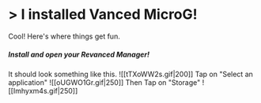 # > I installed Vanced MicroG!

Cool! Here's where things get fun.

##### Install and open your Revanced Manager!
It should look something like this.
![[tTXoWW2s.gif|200]]
Tap on "Select an application"
![[oUGWO1Gr.gif|250]]
Then Tap on "Storage"
![[Imhyxm4s.gif|250]]
